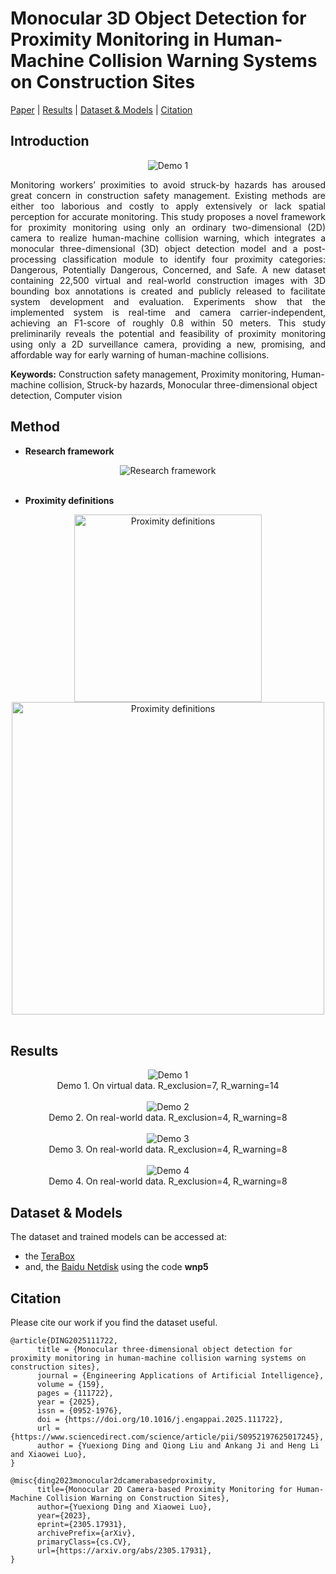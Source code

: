 # Monocular 3D Object Detection for Proximity Monitoring in Human-Machine Collision Warning Systems on Construction Sites
[Paper](https://arxiv.org/abs/2305.17931) | [Results](#results) | [Dataset & Models](#dataset&models) | [Citation](#citation)

## Introduction
<div align="center"><img src="https://github.com/user-attachments/assets/43938578-cb29-4340-ab38-620fcb53d372" alt="Demo 1" /></div>

<p align="justify">
Monitoring workers’ proximities to avoid struck-by hazards has aroused great concern in construction safety management. Existing methods are either too laborious and costly to apply extensively or lack spatial perception for accurate monitoring. This study proposes a novel framework for proximity monitoring using only an ordinary two-dimensional (2D) camera to realize human-machine collision warning, which integrates a monocular three-dimensional (3D) object detection model and a post-processing classification module to identify four proximity categories: Dangerous, Potentially Dangerous, Concerned, and Safe. A new dataset containing 22,500 virtual and real-world construction images with 3D bounding box annotations is created and publicly released to facilitate system development and evaluation. Experiments show that the implemented system is real-time and camera carrier-independent, achieving an F1-score of roughly 0.8 within 50 meters. This study preliminarily reveals the potential and feasibility of proximity monitoring using only a 2D surveillance camera, providing a new, promising, and affordable way for early warning of human-machine collisions.
</p>

**Keywords:** Construction safety management, Proximity monitoring, Human-machine collision, Struck-by hazards, Monocular three-dimensional object detection, Computer vision


## Method

- **Research framework**
<div align="center"><img src="https://github.com/user-attachments/assets/96c83d14-6476-4b0c-a849-ef36b5adf7f4" alt="Research framework" /></div>
<br>


- **Proximity definitions**
<div align="center">
      <img src="https://github.com/user-attachments/assets/e38b5a43-a0fa-4721-b5ed-f1ee56ef848d" width=300 alt="Proximity definitions" />
      <img src="https://github.com/user-attachments/assets/e4f00887-9428-4379-a56f-0003b10ec27a" width=500 alt="Proximity definitions" />
</div>
</br>

## Results

<div align="center"><img src="https://github.com/user-attachments/assets/43938578-cb29-4340-ab38-620fcb53d372" alt="Demo 1" /></div>
<div align="center">Demo 1. On virtual data. R_exclusion=7, R_warning=14</div>
<br>

<div align="center"><img src="https://github.com/user-attachments/assets/1003de4c-acae-411c-89e7-13bac0b01ac0" alt="Demo 2" /></div>
<div align="center">Demo 2. On real-world data. R_exclusion=4, R_warning=8</div>
<br>

<div align="center"><img src="https://github.com/user-attachments/assets/86c69376-b88d-4420-9e88-7da85180fcda" alt="Demo 3" /></div>
<div align="center">Demo 3. On real-world data. R_exclusion=4, R_warning=8</div>
<br>

<div align="center"><img src="https://github.com/user-attachments/assets/c8e03760-e59e-4283-b53c-ed4c094d1d0f" alt="Demo 4" /></div>
<div align="center">Demo 4. On real-world data. R_exclusion=4, R_warning=8</div>
<be>


## Dataset & Models

The dataset and trained models can be accessed at:
- the [TeraBox](https://1024terabox.com/s/18QLXYfaaMEVhrU7JOLVkyQ)
- and, the [Baidu Netdisk](https://pan.baidu.com/s/19T5X1D9QTbmSgLClUz4YsA) using the code **wnp5**


## Citation
Please cite our work if you find the dataset useful.
```
@article{DING2025111722,
      title = {Monocular three-dimensional object detection for proximity monitoring in human-machine collision warning systems on construction sites},
      journal = {Engineering Applications of Artificial Intelligence},
      volume = {159},
      pages = {111722},
      year = {2025},
      issn = {0952-1976},
      doi = {https://doi.org/10.1016/j.engappai.2025.111722},
      url = {https://www.sciencedirect.com/science/article/pii/S0952197625017245},
      author = {Yuexiong Ding and Qiong Liu and Ankang Ji and Heng Li and Xiaowei Luo},
}

@misc{ding2023monocular2dcamerabasedproximity,
      title={Monocular 2D Camera-based Proximity Monitoring for Human-Machine Collision Warning on Construction Sites}, 
      author={Yuexiong Ding and Xiaowei Luo},
      year={2023},
      eprint={2305.17931},
      archivePrefix={arXiv},
      primaryClass={cs.CV},
      url={https://arxiv.org/abs/2305.17931}, 
}
```
